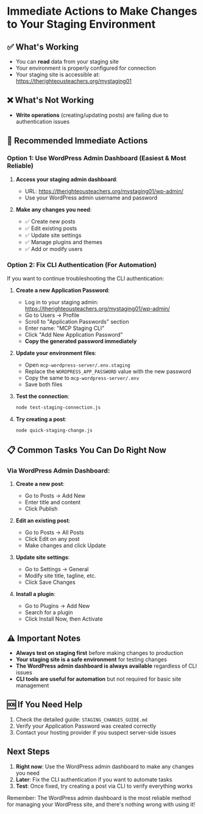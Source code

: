 # Immediate Actions to Make Changes to Your Staging Environment

## ✅ What's Working
- You can **read** data from your staging site
- Your environment is properly configured for connection
- Your staging site is accessible at: https://therighteousteachers.org/mystaging01

## ❌ What's Not Working
- **Write operations** (creating/updating posts) are failing due to authentication issues

## 🚀 Recommended Immediate Actions

### Option 1: Use WordPress Admin Dashboard (Easiest & Most Reliable)

1. **Access your staging admin dashboard**:
   - URL: https://therighteousteachers.org/mystaging01/wp-admin/
   - Use your WordPress admin username and password

2. **Make any changes you need**:
   - ✅ Create new posts
   - ✅ Edit existing posts
   - ✅ Update site settings
   - ✅ Manage plugins and themes
   - ✅ Add or modify users

### Option 2: Fix CLI Authentication (For Automation)

If you want to continue troubleshooting the CLI authentication:

1. **Create a new Application Password**:
   - Log in to your staging admin: https://therighteousteachers.org/mystaging01/wp-admin/
   - Go to Users → Profile
   - Scroll to "Application Passwords" section
   - Enter name: "MCP Staging CLI"
   - Click "Add New Application Password"
   - **Copy the generated password immediately**

2. **Update your environment files**:
   - Open `mcp-wordpress-server/.env.staging`
   - Replace the `WORDPRESS_APP_PASSWORD` value with the new password
   - Copy the same to `mcp-wordpress-server/.env`
   - Save both files

3. **Test the connection**:
   ```bash
   node test-staging-connection.js
   ```

4. **Try creating a post**:
   ```bash
   node quick-staging-change.js
   ```

## 📋 Common Tasks You Can Do Right Now

### Via WordPress Admin Dashboard:

1. **Create a new post**:
   - Go to Posts → Add New
   - Enter title and content
   - Click Publish

2. **Edit an existing post**:
   - Go to Posts → All Posts
   - Click Edit on any post
   - Make changes and click Update

3. **Update site settings**:
   - Go to Settings → General
   - Modify site title, tagline, etc.
   - Click Save Changes

4. **Install a plugin**:
   - Go to Plugins → Add New
   - Search for a plugin
   - Click Install Now, then Activate

## ⚠️ Important Notes

- **Always test on staging first** before making changes to production
- **Your staging site is a safe environment** for testing changes
- **The WordPress admin dashboard is always available** regardless of CLI issues
- **CLI tools are useful for automation** but not required for basic site management

## 🆘 If You Need Help

1. Check the detailed guide: `STAGING_CHANGES_GUIDE.md`
2. Verify your Application Password was created correctly
3. Contact your hosting provider if you suspect server-side issues

## Next Steps

1. **Right now**: Use the WordPress admin dashboard to make any changes you need
2. **Later**: Fix the CLI authentication if you want to automate tasks
3. **Test**: Once fixed, try creating a post via CLI to verify everything works

Remember: The WordPress admin dashboard is the most reliable method for managing your WordPress site, and there's nothing wrong with using it!